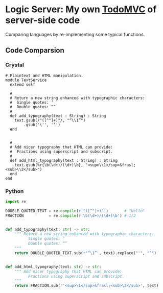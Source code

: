 # Logic Server: My own [TodoMVC](https://todomvc.com) of server-side code

Comparing languages by re-implementing some typical functions.


## Code Comparsion

### Crystal

```Crystal
# Plaintext and HTML manipulation.
module TextService
  extend self

  #
  # Return a new string enhanced with typographic characters:
  #  Single quotes: ’
  #  Double quotes: “”
  #
  def add_typography(text : String) : String
    text.gsub(/"([^"]+)"/, "“\\1”")
        .gsub('\'', '’')
  end


  #
  # Add nicer typography that HTML can provide:
  #  Fractions using superscript and subscript.
  #
  def add_html_typography(text : String) : String
    text.gsub(%r{\b(\d+)/(\d+)\b}, "<sup>\\1</sup>&frasl;<sub>\\2</sub>")
  end
end
```

### Python

```python
import re

DOUBLE_QUOTED_TEXT = re.compile(r'"([^"]+)"')       # "Hello"
FRACTION           = re.compile(r'\b(\d+)/(\d+)\b') # 1/2


def add_typography(text: str) -> str:
    """ Return a new string enhanced with typographic characters:
          Single quotes: ’
          Double quotes: “”
    """
    return DOUBLE_QUOTED_TEXT.sub(r'“\1”', text).replace("'", "’")


def add_html_typography(text: str) -> str:
    """ Add nicer typography that HTML can provide:
          Fractions using superscript and subscript.
    """
    return FRACTION.sub(r'<sup>\1</sup>&frasl;<sub>\2</sub>', text)
```
